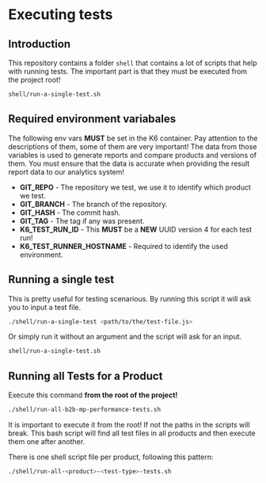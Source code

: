 # Executing tests

## Introduction

This repository contains a folder `shell` that contains a lot of scripts that help with running tests. The important part is that they must be executed from the project root!

```bash
shell/run-a-single-test.sh
```

## Required environment variabales

The following env vars **MUST** be set in the K6 container. Pay attention to the descriptions of them, some of them are very important! The data from those variables is used to generate reports and compare products and versions of them. You must ensure that the data is accurate when providing the result report data to our analytics system!

 * **GIT_REPO** - The repository we test, we use it to identify which product we test.
 * **GIT_BRANCH** - The branch of the repository.
 * **GIT_HASH** - The commit hash.
 * **GIT_TAG** - The tag if any was present.
 * **K6_TEST_RUN_ID** - This **MUST** be a **NEW** UUID version 4 for each test run!
 * **K6_TEST_RUNNER_HOSTNAME** - Required to identify the used environment.

## Running a single test

This is pretty useful for testing scenarious. By running this script it will ask you to input a test file.

```bash
./shell/run-a-single-test <path/to/the/test-file.js>
```

Or simply run it without an argument and the script will ask for an input.

```bash
shell/run-a-single-test.sh
```



## Running all Tests for a Product

Execute this command **from the root of the project!**

```bash
./shell/run-all-b2b-mp-performance-tests.sh
```

It is important to execute it from the root! If not the paths in the scripts will break. This bash script will find all test files in all products and then execute them one after another.

There is one shell script file per product, following this pattern:

```bash
./shell/run-all-<product>-<test-type>-tests.sh
```
